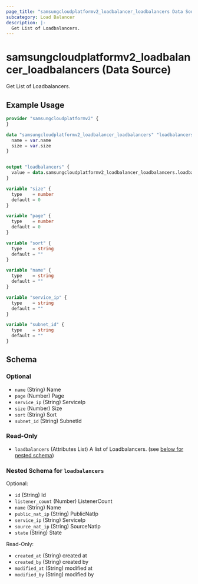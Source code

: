 ```yaml
---
page_title: "samsungcloudplatformv2_loadbalancer_loadbalancers Data Source - samsungcloudplatformv2"
subcategory: Load Balancer
description: |-
  Get List of Loadbalancers.
---
```


# samsungcloudplatformv2_loadbalancer_loadbalancers (Data Source)

Get List of Loadbalancers.

## Example Usage

```terraform
provider "samsungcloudplatformv2" {
}

data "samsungcloudplatformv2_loadbalancer_loadbalancers" "loadbalancers" {
  name = var.name
  size = var.size
}


output "loadbalancers" {
  value = data.samsungcloudplatformv2_loadbalancer_loadbalancers.loadbalancers
}

variable "size" {
  type    = number
  default = 0
}

variable "page" {
  type    = number
  default = 0
}

variable "sort" {
  type    = string
  default = ""
}

variable "name" {
  type    = string
  default = ""
}

variable "service_ip" {
  type    = string
  default = ""
}

variable "subnet_id" {
  type    = string
  default = ""
}
```

<!-- schema generated by tfplugindocs -->
## Schema

### Optional

- `name` (String) Name
- `page` (Number) Page
- `service_ip` (String) ServiceIp
- `size` (Number) Size
- `sort` (String) Sort
- `subnet_id` (String) SubnetId

### Read-Only

- `loadbalancers` (Attributes List) A list of Loadbalancers. (see [below for nested schema](#nestedatt--loadbalancers))

<a id="nestedatt--loadbalancers"></a>
### Nested Schema for `loadbalancers`

Optional:

- `id` (String) Id
- `listener_count` (Number) ListenerCount
- `name` (String) Name
- `public_nat_ip` (String) PublicNatIp
- `service_ip` (String) ServiceIp
- `source_nat_ip` (String) SourceNatIp
- `state` (String) State

Read-Only:

- `created_at` (String) created at
- `created_by` (String) created by
- `modified_at` (String) modified at
- `modified_by` (String) modified by